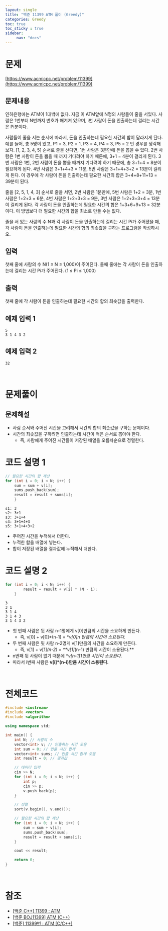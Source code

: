 ```yaml
---
layout: single
title: "백준 11399 ATM 풀이 (Greedy)"
categories: Greedy
toc: true
toc_sticky : true
sidebar:
     nav: "docs"
---
```


# 문제
[https://www.acmicpc.net/problem/11399](https://www.acmicpc.net/problem/11399)

## 문제내용
인하은행에는 ATM이 1대밖에 없다. 지금 이 ATM앞에 N명의 사람들이 줄을 서있다. 사람은 1번부터 N번까지 번호가 매겨져 있으며, i번 사람이 돈을 인출하는데 걸리는 시간은 Pi분이다.

사람들이 줄을 서는 순서에 따라서, 돈을 인출하는데 필요한 시간의 합이 달라지게 된다. 예를 들어, 총 5명이 있고, P1 = 3, P2 = 1, P3 = 4, P4 = 3, P5 = 2 인 경우를 생각해보자. [1, 2, 3, 4, 5] 순서로 줄을 선다면, 1번 사람은 3분만에 돈을 뽑을 수 있다. 2번 사람은 1번 사람이 돈을 뽑을 때 까지 기다려야 하기 때문에, 3+1 = 4분이 걸리게 된다. 3번 사람은 1번, 2번 사람이 돈을 뽑을 때까지 기다려야 하기 때문에, 총 3+1+4 = 8분이 필요하게 된다. 4번 사람은 3+1+4+3 = 11분, 5번 사람은 3+1+4+3+2 = 13분이 걸리게 된다. 이 경우에 각 사람이 돈을 인출하는데 필요한 시간의 합은 3+4+8+11+13 = 39분이 된다.

줄을 [2, 5, 1, 4, 3] 순서로 줄을 서면, 2번 사람은 1분만에, 5번 사람은 1+2 = 3분, 1번 사람은 1+2+3 = 6분, 4번 사람은 1+2+3+3 = 9분, 3번 사람은 1+2+3+3+4 = 13분이 걸리게 된다. 각 사람이 돈을 인출하는데 필요한 시간의 합은 1+3+6+9+13 = 32분이다. 이 방법보다 더 필요한 시간의 합을 최소로 만들 수는 없다.

줄을 서 있는 사람의 수 N과 각 사람이 돈을 인출하는데 걸리는 시간 Pi가 주어졌을 때, 각 사람이 돈을 인출하는데 필요한 시간의 합의 최솟값을 구하는 프로그램을 작성하시오.

## 입력
첫째 줄에 사람의 수 N(1 ≤ N ≤ 1,000)이 주어진다. 둘째 줄에는 각 사람이 돈을 인출하는데 걸리는 시간 Pi가 주어진다. (1 ≤ Pi ≤ 1,000)

## 출력
첫째 줄에 각 사람이 돈을 인출하는데 필요한 시간의 합의 최솟값을 출력한다.

## 예제 입력 1
~~~
5
3 1 4 3 2
~~~

## 예제 입력 2
~~~
32
~~~

<br>

# 문제풀이
## 문제해설
- 사람 순서와 주어진 시간을 고려해서 시간의 합의 최솟값을 구하는 문제이다.
- 시간의 최솟값을 구하려면 인출하는데 시간이 적은 순서로 뽑아야 한다.
    - 즉, 사람에게 주어진 시간들이 저장된 배열을 오름차순으로 정렬한다.

# 코드 설명 1
~~~c++
// 필요한 시간의 합 계산
for (int i = 0; i < N; i++) {
	sum = sum + v[i];
	sums.push_back(sum);
	result = result + sums[i];
	}
~~~

~~~
s1: 3
s2: 3+1
s3: 3+1+4
s4: 3+1+4+3
s5: 3+1+4+3+2
~~~
- 주어진 시간을 누적해서 더한다.
- 누적한 합을 배열에 넣는다.
- 합이 저장된 배열을 결과값에 누적해서 더한다.

# 코드 설명 2
~~~c++
for (int i = 0; i < N; i++) {
		result = result + v[i] * (N - i);
	}
~~~
~~~
3
3 1
3 1 4
3 1 4 3
3 1 4 3 2
~~~
- 첫 번째 사람은 뒷 사람 n-1명에게 v[0]만큼의 시간을 소요하게 만든다.
    - 즉, v[0] + v[0]*(n-1) = **v[0]*n 만큼의 시간이 소요된다.**
- 두 번째 사람은 뒷 사람 n-2명게 v[1]만큼의 사간을 소요하게 만든다.
	- 즉, v[1] + v[1]*(n-2) = **v[1]*(n-1) 만큼의 시간이 소용된다.**
- n번째 뒷 사람이 없기 때문에 **v[n-1]*1만큼 시간이 소요된다.**
- 따라서 i번째 사람은 **v[i]*(n-i)만큼 시간이 소용된다.**

<br>

# 전체코드
~~~c++
#include <iostream>
#include <vector>
#include <algorithm>

using namespace std;

int main() {
	int N; // 사람의 수
	vector<int> v; // 인출하는 시간 모음
	int sum = 0; // 인출 시간 합계
	vector<int> sums; // 인출 시간 합계 모음
	int result = 0; // 결과값

	// 데이터 입력
	cin >> N;
	for (int i = 0; i < N; i++) {
		int p;
		cin >> p;
		v.push_back(p);
	}

	// 정렬
	sort(v.begin(), v.end());

	// 필요한 시간의 합 계산
	for (int i = 0; i < N; i++) {
		sum = sum + v[i];
		sums.push_back(sum);
		result = result + sums[i];
	}

	cout << result;

	return 0;
}
~~~

<br>

# 참조
- [[백준 C++] 11399 : ATM](https://zeniff.tistory.com/63)
- [[백준 BOJ11399] ATM (C++)](https://starlightbox.tistory.com/53)
- [[백준] 11399번 : ATM [C/C++]](https://rujang.tistory.com/entry/%EB%B0%B1%EC%A4%80-11399%EB%B2%88-ATM-CC)

